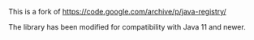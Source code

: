 This is a fork of https://code.google.com/archive/p/java-registry/

The library has been modified for compatibility with Java 11 and newer.
